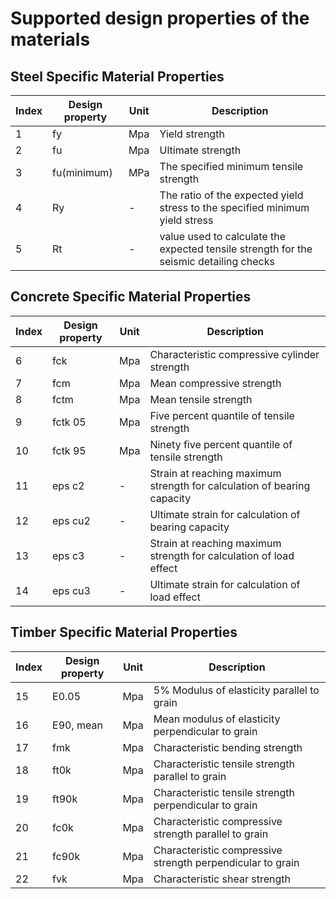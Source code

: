 # Supported design properties of the materials

## Steel Specific Material Properties

| **Index** | **Design property** | **Unit** | **Description**                                                                        |
| --------- | ------------------- | -------- | -------------------------------------------------------------------------------------- |
| 1         | fy                  | Mpa      | Yield strength                                                                         |
| 2         | fu                  | Mpa      | Ultimate strength                                                                      |
| 3         | fu(minimum)         | MPa      | The specified minimum tensile strength                                                 |
| 4         | Ry                  | -        | The ratio of the expected yield stress to the specified minimum yield stress           |
| 5         | Rt                  | -        | value used to calculate the expected tensile strength for the seismic detailing checks |

## Concrete Specific Material Properties

| **Index** | **Design property** | **Unit** | **Description**                                                         |
| --------- | ------------------- | -------- | ----------------------------------------------------------------------- |
| 6         | fck                 | Mpa      | Characteristic compressive cylinder strength                            |
| 7         | fcm                 | Mpa      | Mean compressive strength                                               |
| 8         | fctm                | Mpa      | Mean tensile strength                                                   |
| 9         | fctk 05             | Mpa      | Five percent quantile of tensile strength                               |
| 10        | fctk 95             | Mpa      | Ninety five percent quantile of tensile strength                        |
| 11        | eps c2              | -        | Strain at reaching maximum strength for calculation of bearing capacity |
| 12        | eps cu2             | -        | Ultimate strain for calculation of bearing capacity                     |
| 13        | eps c3              | -        | Strain at reaching maximum strength for calculation of load effect      |
| 14        | eps cu3             | -        | Ultimate strain for calculation of load effect                          |

## Timber Specific Material Properties

| **Index** | **Design property** | **Unit** | **Description**                                            |
| --------- | ------------------- | -------- | ---------------------------------------------------------- |
| 15        | E0.05               | Mpa      | 5% Modulus of elasticity parallel to grain                 |
| 16        | E90, mean           | Mpa      | Mean modulus of elasticity perpendicular to grain          |
| 17        | fmk                 | Mpa      | Characteristic bending strength                            |
| 18        | ft0k                | Mpa      | Characteristic tensile strength parallel to grain          |
| 19        | ft90k               | Mpa      | Characteristic tensile strength perpendicular to grain     |
| 20        | fc0k                | Mpa      | Characteristic compressive strength parallel to grain      |
| 21        | fc90k               | Mpa      | Characteristic compressive strength perpendicular to grain |
| 22        | fvk                 | Mpa      | Characteristic shear strength                              |
